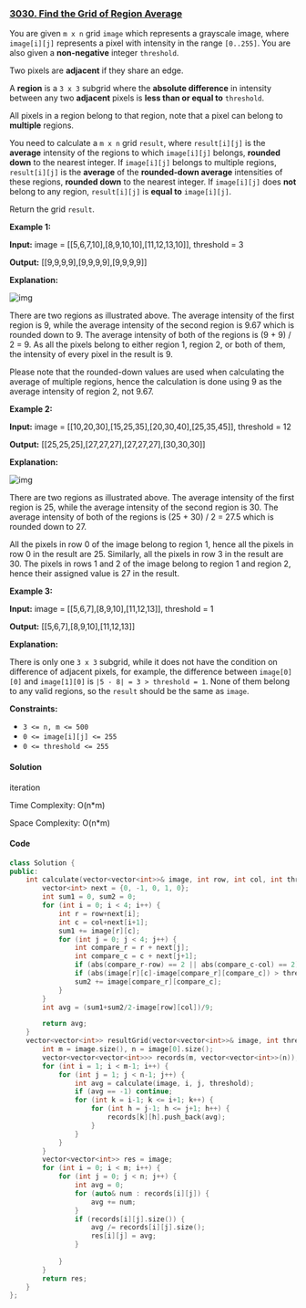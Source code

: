 ### [3030. Find the Grid of Region Average](https://leetcode.com/problems/find-the-grid-of-region-average/)

You are given `m x n` grid `image` which represents a grayscale image, where `image[i][j]` represents a pixel with intensity in the range `[0..255]`. You are also given a **non-negative** integer `threshold`.

Two pixels are **adjacent** if they share an edge.

A **region** is a `3 x 3` subgrid where the **absolute difference** in intensity between any two **adjacent** pixels is **less than or equal to** `threshold`.

All pixels in a region belong to that region, note that a pixel can belong to **multiple** regions.

You need to calculate a `m x n` grid `result`, where `result[i][j]` is the **average** intensity of the regions to which `image[i][j]` belongs, **rounded down** to the nearest integer. If `image[i][j]` belongs to multiple regions, `result[i][j]` is the **average** of the **rounded-down average** intensities of these regions, **rounded down** to the nearest integer. If `image[i][j]` does **not** belong to any region, `result[i][j]` is **equal to** `image[i][j]`.

Return the grid `result`.

 

**Example 1:**

**Input:** image = [[5,6,7,10],[8,9,10,10],[11,12,13,10]], threshold = 3

**Output:** [[9,9,9,9],[9,9,9,9],[9,9,9,9]]

**Explanation:**

![img](https://assets.leetcode.com/uploads/2023/12/21/example0corrected.png)

There are two regions as illustrated above. The average intensity of the first region is 9, while the average intensity of the second region is 9.67 which is rounded down to 9. The average intensity of both of the regions is (9 + 9) / 2 = 9. As all the pixels belong to either region 1, region 2, or both of them, the intensity of every pixel in the result is 9.

Please note that the rounded-down values are used when calculating the average of multiple regions, hence the calculation is done using 9 as the average intensity of region 2, not 9.67.

**Example 2:**

**Input:** image = [[10,20,30],[15,25,35],[20,30,40],[25,35,45]], threshold = 12

**Output:** [[25,25,25],[27,27,27],[27,27,27],[30,30,30]]

**Explanation:**

![img](https://assets.leetcode.com/uploads/2023/12/21/example1corrected.png)

There are two regions as illustrated above. The average intensity of the first region is 25, while the average intensity of the second region is 30. The average intensity of both of the regions is (25 + 30) / 2 = 27.5 which is rounded down to 27.

All the pixels in row 0 of the image belong to region 1, hence all the pixels in row 0 in the result are 25. Similarly, all the pixels in row 3 in the result are 30. The pixels in rows 1 and 2 of the image belong to region 1 and region 2, hence their assigned value is 27 in the result.

**Example 3:**

**Input:** image = [[5,6,7],[8,9,10],[11,12,13]], threshold = 1

**Output:** [[5,6,7],[8,9,10],[11,12,13]]

**Explanation:**

There is only one `3 x 3` subgrid, while it does not have the condition on difference of adjacent pixels, for example, the difference between `image[0][0]` and `image[1][0]` is `|5 - 8| = 3 > threshold = 1`. None of them belong to any valid regions, so the `result` should be the same as `image`.

 

**Constraints:**

- `3 <= n, m <= 500`
- `0 <= image[i][j] <= 255`
- `0 <= threshold <= 255`

#### Solution

iteration

Time Complexity: O(n*m)

Space Complexity: O(n*m)

#### Code

```c++
class Solution {
public:
    int calculate(vector<vector<int>>& image, int row, int col, int threshold) {
        vector<int> next = {0, -1, 0, 1, 0};
        int sum1 = 0, sum2 = 0;
        for (int i = 0; i < 4; i++) {
            int r = row+next[i];
            int c = col+next[i+1];
            sum1 += image[r][c];
            for (int j = 0; j < 4; j++) {
                int compare_r = r + next[j];
                int compare_c = c + next[j+1];
                if (abs(compare_r-row) == 2 || abs(compare_c-col) == 2) continue;
                if (abs(image[r][c]-image[compare_r][compare_c]) > threshold) return -1;
                sum2 += image[compare_r][compare_c];
            }
        }
        int avg = (sum1+sum2/2-image[row][col])/9;

        return avg;
    }
    vector<vector<int>> resultGrid(vector<vector<int>>& image, int threshold) {
        int m = image.size(), n = image[0].size();
        vector<vector<vector<int>>> records(m, vector<vector<int>>(n));
        for (int i = 1; i < m-1; i++) {
            for (int j = 1; j < n-1; j++) {
                int avg = calculate(image, i, j, threshold);
                if (avg == -1) continue;
                for (int k = i-1; k <= i+1; k++) {
                    for (int h = j-1; h <= j+1; h++) {
                        records[k][h].push_back(avg);
                    }
                }
            }
        }
        vector<vector<int>> res = image;
        for (int i = 0; i < m; i++) {
            for (int j = 0; j < n; j++) {
                int avg = 0;
                for (auto& num : records[i][j]) {
                    avg += num;
                }
                if (records[i][j].size()) {
                    avg /= records[i][j].size();
                    res[i][j] = avg;
                }  
                
            }
        }
        return res;
    }
};
```



